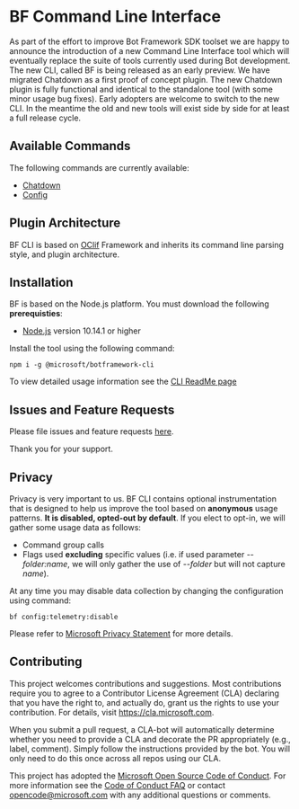 # BF Command Line Interface

As part of the effort to improve Bot Framework SDK toolset we are happy to announce the introduction of a new Command Line Interface tool which will eventually replace the suite of tools currently used during Bot development. The new CLI, called BF is being released as an early preview. We have migrated Chatdown as a first proof of concept plugin. The new Chatdown plugin is fully functional and identical to the standalone tool (with some minor usage bug fixes). Early adopters are welcome to switch to the new CLI. In the meantime the old and new tools will exist side by side for at least a full release cycle.

## Available Commands
The following commands are currently available:
* [Chatdown](https://github.com/microsoft/botframework-cli/tree/master/packages/cli#bf-chatdown) 
* [Config](https://github.com/microsoft/botframework-cli/tree/master/packages/cli#bf-config)

## Plugin Architecture
BF CLI is based on [OClif](https://github.com/oclif/oclif) Framework and inherits its command line parsing style, and plugin architecture. 

## Installation

BF is based on the Node.js platform. You must download the following __prerequisties__:

* [Node.js](https://nodejs.org/) version 10.14.1 or higher

Install the tool using the following command: 

~~~
npm i -g @microsoft/botframework-cli
~~~

To view detailed usage information see the [CLI ReadMe page](https://github.com/microsoft/botframework-cli/tree/master/packages/cli)

## Issues and Feature Requests
Please file issues and feature requests [here](https://github.com/microsoft/botframework-cli/issues).

Thank you for your support.

## Privacy
Privacy is very important to us. BF CLI contains optional instrumentation that is designed to help us improve the tool based on **anonymous** usage patterns. __It is disabled, opted-out by default__. If you elect to opt-in, we will gather some usage data as follows:
* Command group calls
* Flags used **excluding** specific values (i.e. if used parameter _--folder:name_, we will only gather the use of _--folder_ but will not capture _name_).

At any time you may disable data collection by changing the configuration using command:
~~~ 
bf config:telemetry:disable
~~~

Please refer to [Microsoft Privacy Statement](https://privacy.microsoft.com/en-US/privacystatement) for more details.  

## Contributing

This project welcomes contributions and suggestions.  Most contributions require you to agree to a
Contributor License Agreement (CLA) declaring that you have the right to, and actually do, grant us
the rights to use your contribution. For details, visit https://cla.microsoft.com.

When you submit a pull request, a CLA-bot will automatically determine whether you need to provide
a CLA and decorate the PR appropriately (e.g., label, comment). Simply follow the instructions
provided by the bot. You will only need to do this once across all repos using our CLA.

This project has adopted the [Microsoft Open Source Code of Conduct](https://opensource.microsoft.com/codeofconduct/).
For more information see the [Code of Conduct FAQ](https://opensource.microsoft.com/codeofconduct/faq/) or
contact [opencode@microsoft.com](mailto:opencode@microsoft.com) with any additional questions or comments.
